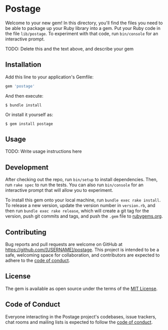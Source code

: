 # Postage

Welcome to your new gem! In this directory, you'll find the files you need to be able to package up your Ruby library into a gem. Put your Ruby code in the file `lib/postage`. To experiment with that code, run `bin/console` for an interactive prompt.

TODO: Delete this and the text above, and describe your gem

## Installation

Add this line to your application's Gemfile:

```ruby
gem 'postage'
```

And then execute:

    $ bundle install

Or install it yourself as:

    $ gem install postage

## Usage

TODO: Write usage instructions here

## Development

After checking out the repo, run `bin/setup` to install dependencies. Then, run `rake spec` to run the tests. You can also run `bin/console` for an interactive prompt that will allow you to experiment.

To install this gem onto your local machine, run `bundle exec rake install`. To release a new version, update the version number in `version.rb`, and then run `bundle exec rake release`, which will create a git tag for the version, push git commits and tags, and push the `.gem` file to [rubygems.org](https://rubygems.org).

## Contributing

Bug reports and pull requests are welcome on GitHub at https://github.com/[USERNAME]/postage. This project is intended to be a safe, welcoming space for collaboration, and contributors are expected to adhere to the [code of conduct](https://github.com/[USERNAME]/postage/blob/master/CODE_OF_CONDUCT.md).


## License

The gem is available as open source under the terms of the [MIT License](https://opensource.org/licenses/MIT).

## Code of Conduct

Everyone interacting in the Postage project's codebases, issue trackers, chat rooms and mailing lists is expected to follow the [code of conduct](https://github.com/[USERNAME]/postage/blob/master/CODE_OF_CONDUCT.md).
